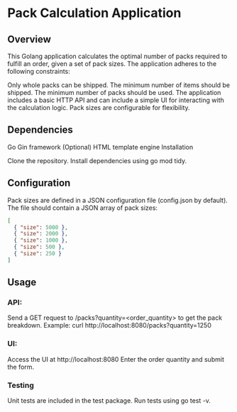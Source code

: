 # Pack Calculation Application
## Overview

This Golang application calculates the optimal number of packs required to fulfill an order, given a set of pack sizes. The application adheres to the following constraints:

Only whole packs can be shipped.
The minimum number of items should be shipped.
The minimum number of packs should be used.
The application includes a basic HTTP API and can include a simple UI for interacting with the calculation logic. Pack sizes are configurable for flexibility.

## Dependencies

Go
Gin framework
(Optional) HTML template engine
Installation

Clone the repository.
Install dependencies using go mod tidy.

## Configuration
Pack sizes are defined in a JSON configuration file (config.json by default). The file should contain a JSON array of pack sizes:

```JSON
[
  { "size": 5000 },
  { "size": 2000 },
  { "size": 1000 },
  { "size": 500 },
  { "size": 250 }
]
```

## Usage

### API:
Send a GET request to /packs?quantity=<order_quantity> to get the pack breakdown.
Example: curl http://localhost:8080/packs?quantity=1250
### UI:
Access the UI at http://localhost:8080
Enter the order quantity and submit the form.
### Testing
Unit tests are included in the test package. Run tests using go test -v.
